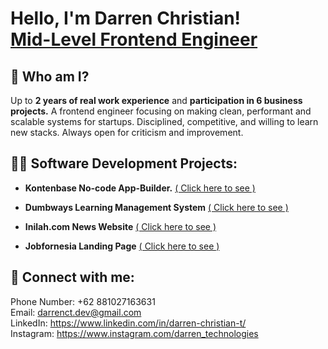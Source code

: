 <h1>Hello, I'm Darren Christian! <br/><a href="https://www.linkedin.com/in/darren-christian-t/">Mid-Level Frontend Engineer</a>

<h2>🤔 Who am I?</h2>

Up to <b>2 years of real work experience</b> and <b>participation in 6 business projects.</b> A frontend engineer focusing on making clean, performant and scalable systems for startups. Disciplined, competitive, and willing to learn new stacks. Always open for criticism and improvement. 


<h2>👨‍💻 Software Development Projects:</h2>

- <b>Kontenbase No-code App-Builder.</b> <a href="https://kontenbase.com/">( Click here to see )</a>
  
- <b>Dumbways Learning Management System</b> <a href="https://dumbways.id/">( Click here to see )</a>

- <b>Inilah.com News Website</b> <a href="https://inilah.com/">( Click here to see )</a>
    
- <b>Jobfornesia Landing Page</b> <a href="https://jobfornesia-v2-www.vercel.app/">( Click here to see )</a>



<h2> 🤳 Connect with me:</h2>

Phone Number: +62 881027163631
</br>
Email: <a href="darrenct.dev@gmail.com">darrenct.dev@gmail.com</a>
</br>
LinkedIn: <a href="https://www.linkedin.com/in/darren-christian-t/"> https://www.linkedin.com/in/darren-christian-t/</a>
</br>
Instagram: <a href="https://www.instagram.com/darren_technologies/">https://www.instagram.com/darren_technologies</a>
